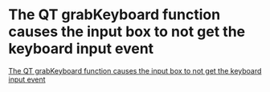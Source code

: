 # The QT grabKeyboard function causes the input box to not get the keyboard input event
[The QT grabKeyboard function causes the input box to not get the keyboard input event](https://aiwithcloud.com/2022/09/16/the_qt_grabkeyboard_function_causes_the_input_box_to_not_get_the_keyboard_input_event/)